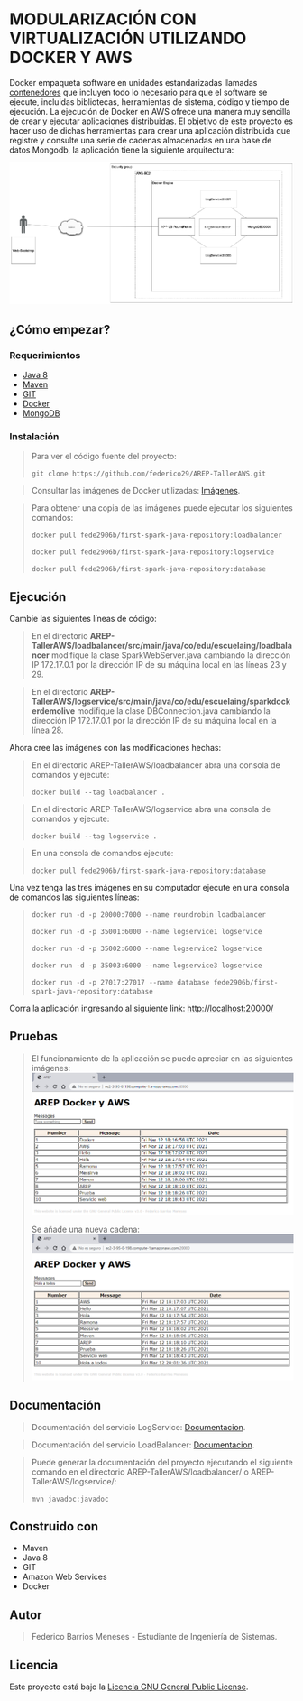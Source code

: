 # MODULARIZACIÓN CON VIRTUALIZACIÓN UTILIZANDO DOCKER Y AWS
Docker empaqueta software en unidades estandarizadas llamadas [contenedores](https://aws.amazon.com/es/containers/) que incluyen todo lo necesario para que el software se ejecute, incluidas bibliotecas, herramientas de sistema, código y tiempo de ejecución. La ejecución de Docker en AWS ofrece una manera muy sencilla de crear y ejecutar aplicaciones distribuidas.
El objetivo de este proyecto es hacer uso de dichas herramientas para crear una aplicación distribuida que registre y consulte una serie de cadenas almacenadas en una base de datos Mongodb,  la aplicación tiene la siguiente arquitectura:

![](img/arquitectura.png)

## ¿Cómo empezar?
### Requerimientos
- [Java 8](https://www.java.com/es/)
- [Maven](https://maven.apache.org/download.cgi)
- [GIT](https://git-scm.com/downloads)
- [Docker](https://docs.docker.com/desktop/)
- [MongoDB](https://docs.docker.com/desktop/)
  
### Instalación

 >Para ver el código fuente del proyecto:
 >```
 >git clone https://github.com/federico29/AREP-TallerAWS.git
 >```

>Consultar las imágenes de Docker utilizadas: [Imágenes](https://hub.docker.com/r/fede2906b/first-spark-java-repository/tags?page=1&ordering=last_updated).

>Para obtener una copia de las imágenes puede ejecutar los siguientes comandos:
>```
>docker pull fede2906b/first-spark-java-repository:loadbalancer
>```
>```
>docker pull fede2906b/first-spark-java-repository:logservice
>```
>```
>docker pull fede2906b/first-spark-java-repository:database
>```

## Ejecución
Cambie las siguientes líneas de código:
>En el directorio **AREP-TallerAWS/loadbalancer/src/main/java/co/edu/escuelaing/loadbalancer** modifique la clase SparkWebServer.java cambiando la dirección IP 172.17.0.1 por la dirección IP de su máquina local en las líneas 23 y 29.

>En el directorio **AREP-TallerAWS/logservice/src/main/java/co/edu/escuelaing/sparkdockerdemolive** modifique la clase DBConnection.java cambiando la dirección IP 172.17.0.1 por la dirección IP de su máquina local en la línea 28.

Ahora cree las imágenes con las modificaciones hechas:
>En el directorio AREP-TallerAWS/loadbalancer abra una consola de comandos y ejecute: 
>```
>docker build --tag loadbalancer .
>```

>En el directorio AREP-TallerAWS/logservice abra una consola de comandos y ejecute: 
>```
>docker build --tag logservice .
>```

>En una consola de comandos ejecute:
>```
>docker pull fede2906b/first-spark-java-repository:database
>```

Una vez tenga las tres imágenes en su computador ejecute en una consola de comandos las siguientes líneas:
>```
>docker run -d -p 20000:7000 --name roundrobin loadbalancer
>```
>```
>docker run -d -p 35001:6000 --name logservice1 logservice
>```
>```
>docker run -d -p 35002:6000 --name logservice2 logservice
>```
>```
>docker run -d -p 35003:6000 --name logservice3 logservice
>```
>```
>docker run -d -p 27017:27017 --name database fede2906b/first-spark-java-repository:database
>```

Corra la aplicación ingresando al siguiente link: [http://localhost:20000/](http://localhost:20000/)

## Pruebas
 >El funcionamiento de la aplicación se puede apreciar en las siguientes imágenes:
 >![](img/demo.png)
 >
 >Se añade una nueva cadena:
 >![](img/demo2.png)

## Documentación
> Documentación del servicio LogService: [Documentacion](https://federico29.github.io/AREP-TallerAWS/logservice/Documentacion/).

> Documentación del servicio LoadBalancer: [Documentacion](https://federico29.github.io/AREP-TallerAWS/loadbalancer/Documentacion/).

> Puede generar la documentación del proyecto ejecutando el siguiente comando en el directorio AREP-TallerAWS/loadbalancer/ o AREP-TallerAWS/logservice/:
> ```
> mvn javadoc:javadoc
> ```

## Construido con
- Maven
- Java 8
- GIT
- Amazon Web Services
- Docker

## Autor
> Federico Barrios Meneses - Estudiante de Ingeniería de Sistemas.

## Licencia
Este proyecto está bajo la [Licencia GNU General Public License](https://github.com/federico29/AREP-TallerAWS/blob/master/LICENSE.txt).

